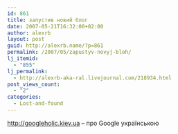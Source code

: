 ```yaml
---
id: 861
title: запустив новий блог
date: 2007-05-21T16:32:00+02:00
author: alexrb
layout: post
guid: http://alexrb.name/?p=861
permalink: /2007/05/zapustyv-novyj-bloh/
lj_itemid:
  - "855"
lj_permalink:
  - http://alexrb-aka-ral.livejournal.com/218934.html
post_views_count:
  - "2"
categories:
  - Lost-and-found
---
```

<http://googleholic.kiev.ua> &#8211; про Google українською